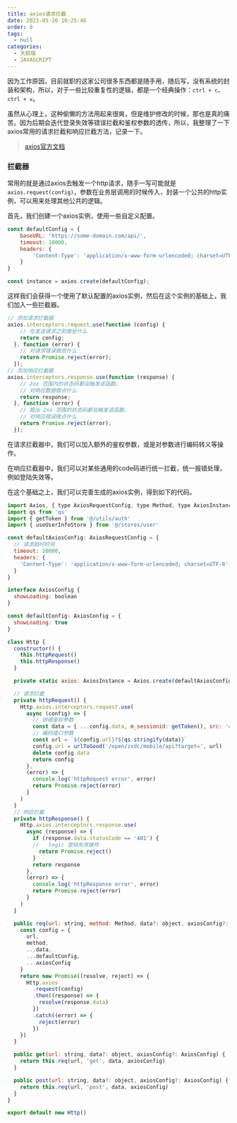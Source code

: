 ```yaml
---
title: axios请求拦截
date: 2023-05-26 10:25:46
order: 8
tags: 
  - null
categories: 
  - 大前端
  - JAVASCRIPT
---
```


因为工作原因，目前就职的这家公司很多东西都是随手用，随后写，没有系统的封装和架构，所以，对于一些比较重复性的逻辑，都是一个经典操作：`ctrl + c`、`ctrl + v`。

虽然从心理上，这种偷懒的方法用起来很爽，但是维护修改的时候，那也是真的痛苦。因为后期会迭代登录失效等错误拦截和鉴权参数的透传，所以，我整理了一下axios常用的请求拦截和响应拦截方法，记录一下。

> [axios官方文档](https://www.axios-http.cn/docs/instance)

<!-- @format -->
### 拦截器

常用的就是通过axios去触发一个http请求，随手一写可能就是`axios.request(config)`，参数在业务层调用的时候传入，封装一个公共的http实例，可以用来处理其他公共的逻辑。

首先，我们创建一个axios实例，使用一些自定义配置。

```js
const defaultConfig = {
    baseURL: 'https://some-domain.com/api/',
    timeout: 10000,
    headers: {
        'Content-Type': 'application/x-www-form-urlencoded; charset=UTF-8'
    }
}

const instance = axios.create(defaultConfig);
```

这样我们会获得一个使用了默认配置的axios实例，然后在这个实例的基础上，我们加入一些拦截器。

```js
// 添加请求拦截器
axios.interceptors.request.use(function (config) {
    // 在发送请求之前做些什么
    return config;
  }, function (error) {
    // 对请求错误做些什么
    return Promise.reject(error);
  });
// 添加响应拦截器
axios.interceptors.response.use(function (response) {
    // 2xx 范围内的状态码都会触发该函数。
    // 对响应数据做点什么
    return response;
  }, function (error) {
    // 超出 2xx 范围的状态码都会触发该函数。
    // 对响应错误做点什么
    return Promise.reject(error);
  });
```

在请求拦截器中，我们可以加入额外的鉴权参数，或是对参数进行编码转义等操作。

在响应拦截器中，我们可以对某些通用的code码进行统一拦截，统一报错处理，例如登陆失效等。

在这个基础之上，我们可以完善生成的axios实例，得到如下的代码。

```js
import Axios, { type AxiosRequestConfig, type Method, type AxiosInstance } from 'axios'
import qs from 'qs'
import { getToken } from '@/utils/auth'
import { useUserInfoStore } from '@/stores/user'

const defaultAxiosConfig: AxiosRequestConfig = {
  // 请求超时时间
  timeout: 20000,
  headers: {
    'Content-Type': 'application/x-www-form-urlencoded; charset=UTF-8'
  }
}

interface AxiosConfig {
  showLoading: boolean
}

const defaultConfig: AxiosConfig = {
  showLoading: true
}

class Http {
  constructor() {
    this.httpRequest()
    this.httpResponse()
  }

  private static axios: AxiosInstance = Axios.create(defaultAxiosConfig)

  // 请求拦截
  private httpRequest() {
    Http.axios.interceptors.request.use(
      async (config) => {
        // 拼接鉴权参数
        const data = { ...config.data, m_sessionid: getToken(), src: '4da_mobile' }
        // 编码接口参数
        const url = `${config.url}?${qs.stringify(data)}`
        config.url = urlToGood('/open/zxdc/mobile/api?target=', url)
        delete config.data
        return config
      },
      (error) => {
        console.log('httpRequest error', error)
        return Promise.reject(error)
      }
    )
  }
  // 响应拦截
  private httpResponse() {
    Http.axios.interceptors.response.use(
      async (response) => {
        if (response.data.statusCode == '401') {
        //   logic 登陆失效操作
          return Promise.reject()
        }
        return response
      },
      (error) => {
        console.log('httpResponse error', error)
        return Promise.reject(error)
      }
    )
  }

  public req(url: string, method: Method, data?: object, axiosConfig?: AxiosConfig) {
    const config = {
      url,
      method,
      ...data,
      ...defaultConfig,
      ...axiosConfig
    }
    return new Promise((resolve, reject) => {
      Http.axios
        .request(config)
        .then((response) => {
          resolve(response.data)
        })
        .catch((error) => {
          reject(error)
        })
    })
  }

  public get(url: string, data?: object, axiosConfig?: AxiosConfig) {
    return this.req(url, 'get', data, axiosConfig)
  }

  public post(url: string, data?: object, axiosConfig?: AxiosConfig) {
    return this.req(url, 'post', data, axiosConfig)
  }
}

export default new Http()

```
